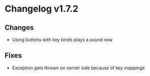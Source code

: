 # Changelog v1.7.2

## Changes
- Using buttons with key binds plays a sound now

## Fixes
- Exception gets thrown on server side because of key mappings